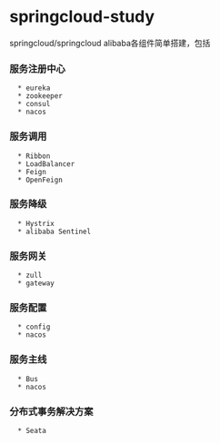 # springcloud-study
springcloud/springcloud alibaba各组件简单搭建，包括 
###  服务注册中心
      * eureka
      * zookeeper
      * consul
      * nacos
###  服务调用
      * Ribbon
      * LoadBalancer
      * Feign
      * OpenFeign
###  服务降级
      * Hystrix
      * alibaba Sentinel
###  服务网关
      * zull
      * gateway
###  服务配置
      * config
      * nacos
###  服务主线
      * Bus
      * nacos
###  分布式事务解决方案
      * Seata
